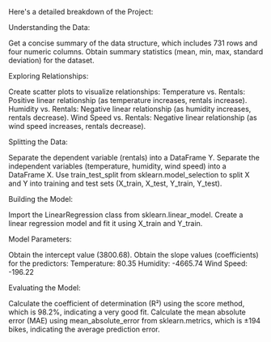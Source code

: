 Here's a detailed breakdown of the Project:

Understanding the Data:

Get a concise summary of the data structure, which includes 731 rows and four numeric columns.
Obtain summary statistics (mean, min, max, standard deviation) for the dataset.

Exploring Relationships:

Create scatter plots to visualize relationships:
Temperature vs. Rentals: Positive linear relationship (as temperature increases, rentals increase).
Humidity vs. Rentals: Negative linear relationship (as humidity increases, rentals decrease).
Wind Speed vs. Rentals: Negative linear relationship (as wind speed increases, rentals decrease).


Splitting the Data:

Separate the dependent variable (rentals) into a DataFrame Y.
Separate the independent variables (temperature, humidity, wind speed) into a DataFrame X.
Use train_test_split from sklearn.model_selection to split X and Y into training and test sets (X_train, X_test, Y_train, Y_test).

Building the Model:

Import the LinearRegression class from sklearn.linear_model.
Create a linear regression model and fit it using X_train and Y_train.

Model Parameters:

Obtain the intercept value (3800.68).
Obtain the slope values (coefficients) for the predictors:
Temperature: 80.35
Humidity: -4665.74
Wind Speed: -196.22


Evaluating the Model:

Calculate the coefficient of determination (R²) using the score method, which is 98.2%, indicating a very good fit.
Calculate the mean absolute error (MAE) using mean_absolute_error from sklearn.metrics, which is ±194 bikes, indicating the average prediction error.
